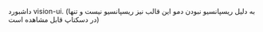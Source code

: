 داشبورد vision-ui. 
(به دلیل ریسپانسیو نبودن دمو این قالب نیز ریسپانسیو نیست و تنها در دسکتاپ قابل مشاهده است)
